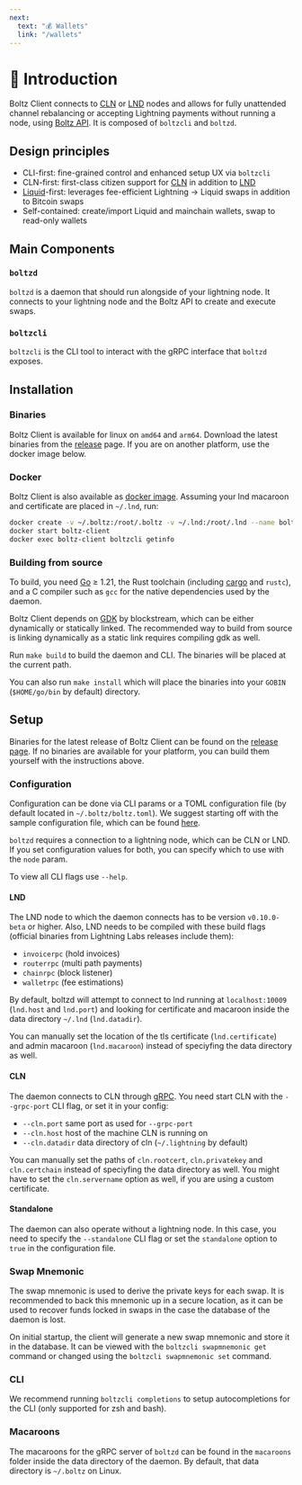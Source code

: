 ```yaml
---
next:
  text: "💰 Wallets"
  link: "/wallets"
---
```


# 👋 Introduction

Boltz Client connects to [CLN](https://github.com/ElementsProject/lightning/) or
[LND](https://github.com/lightningnetwork/lnd/) nodes and allows for fully
unattended channel rebalancing or accepting Lightning payments without running a
node, using [Boltz API](https://docs.boltz.exchange/v/api). It is composed of
`boltzcli` and `boltzd`.

## Design principles

- CLI-first: fine-grained control and enhanced setup UX via `boltzcli`
- CLN-first: first-class citizen support for
  [CLN](https://github.com/ElementsProject/lightning) in addition to
  [LND](https://github.com/lightningnetwork/lnd)
- [Liquid](https://liquid.net/)-first: leverages fee-efficient Lightning ->
  Liquid swaps in addition to Bitcoin swaps
- Self-contained: create/import Liquid and mainchain wallets, swap to read-only
  wallets

## Main Components

### `boltzd`

`boltzd` is a daemon that should run alongside of your lightning node. It
connects to your lightning node and the Boltz API to create and execute swaps.

### `boltzcli`

`boltzcli` is the CLI tool to interact with the gRPC interface that `boltzd`
exposes.

## Installation

### Binaries

Boltz Client is available for linux on `amd64` and `arm64`. Download the latest
binaries from the
[release](https://github.com/BoltzExchange/boltz-client/releases) page. If you
are on another platform, use the docker image below.

### Docker

Boltz Client is also available as
[docker image](https://hub.docker.com/r/boltz/boltz-client/tags). Assuming your
lnd macaroon and certificate are placed in `~/.lnd`, run:

```bash
docker create -v ~/.boltz:/root/.boltz -v ~/.lnd:/root/.lnd --name boltz-client boltz/boltz-client:latest
docker start boltz-client
docker exec boltz-client boltzcli getinfo
```

### Building from source

To build, you need [Go](https://go.dev/) ≥ 1.21, the Rust toolchain (including
[cargo](https://doc.rust-lang.org/cargo/) and `rustc`), and a C compiler such as
`gcc` for the native dependencies used by the daemon.

Boltz Client depends on [GDK](https://github.com/Blockstream/gdk) by
blockstream, which can be either dynamically or statically linked. The
recommended way to build from source is linking dynamically as a static link
requires compiling gdk as well.

Run `make build` to build the daemon and CLI. The binaries will be placed at the
current path.

You can also run `make install` which will place the binaries into your `GOBIN`
(`$HOME/go/bin` by default) directory.

## Setup

Binaries for the latest release of Boltz Client can be found on the
[release page](https://github.com/BoltzExchange/boltz-client/releases). If no
binaries are available for your platform, you can build them yourself with the
instructions above.

### Configuration

Configuration can be done via CLI params or a TOML configuration file (by
default located in `~/.boltz/boltz.toml`). We suggest starting off with the
sample configuration file, which can be found [here](configuration.md).

`boltzd` requires a connection to a lightning node, which can be CLN or LND. If
you set configuration values for both, you can specify which to use with the
`node` param.

To view all CLI flags use `--help`.

#### LND

The LND node to which the daemon connects has to be version `v0.10.0-beta` or
higher. Also, LND needs to be compiled with these build flags (official binaries
from Lightning Labs releases include them):

- `invoicerpc` (hold invoices)
- `routerrpc` (multi path payments)
- `chainrpc` (block listener)
- `walletrpc` (fee estimations)

By default, boltzd will attempt to connect to lnd running at `localhost:10009`
(`lnd.host` and `lnd.port`) and looking for certificate and macaroon inside the
data directory `~/.lnd` (`lnd.datadir`).

You can manually set the location of the tls certificate (`lnd.certificate`) and
admin macaroon (`lnd.macaroon`) instead of speciyfing the data directory as
well.

#### CLN

The daemon connects to CLN through
[gRPC](https://docs.corelightning.org/docs/grpc). You need start CLN with the
`--grpc-port` CLI flag, or set it in your config:

- `--cln.port` same port as used for `--grpc-port`
- `--cln.host` host of the machine CLN is running on
- `--cln.datadir` data directory of cln (`~/.lightning` by default)

You can manually set the paths of `cln.rootcert`, `cln.privatekey` and
`cln.certchain` instead of speciyfing the data directory as well. You might have
to set the `cln.servername` option as well, if you are using a custom
certificate.

#### Standalone

The daemon can also operate without a lightning node. In this case, you need to
specify the `--standalone` CLI flag or set the `standalone` option to `true` in
the configuration file.

### Swap Mnemonic

The swap mnemonic is used to derive the private keys for each swap. It is
recommended to back this mnemonic up in a secure location, as it can be used to
recover funds locked in swaps in the case the database of the daemon is lost.

On initial startup, the client will generate a new swap mnemonic and store it in
the database. It can be viewed with the `boltzcli swapmnemonic get` command or
changed using the `boltzcli swapmnemonic set` command.

### CLI

We recommend running `boltzcli completions` to setup autocompletions for the CLI
(only supported for zsh and bash).

### Macaroons

The macaroons for the gRPC server of `boltzd` can be found in the `macaroons`
folder inside the data directory of the daemon. By default, that data directory
is `~/.boltz` on Linux.
